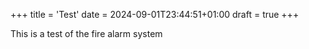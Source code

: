 +++
title = 'Test'
date = 2024-09-01T23:44:51+01:00
draft = true
+++

This is a test of the fire alarm system

